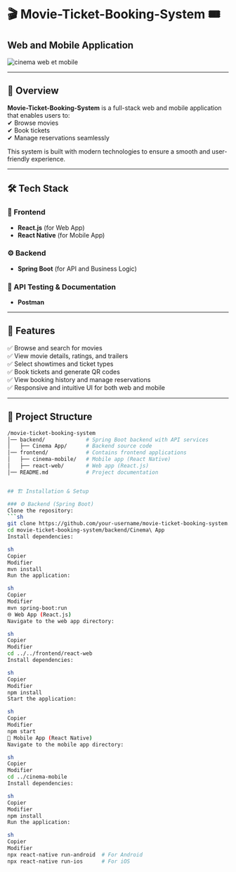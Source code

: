 # 🎬 Movie-Ticket-Booking-System 🎟️  
## Web and Mobile Application  

 ![cinema web et mobile](https://github.com/user-attachments/assets/3f44d1da-34cc-4874-9ebb-17f6d12c58be)


---

## 🚀 Overview  
**Movie-Ticket-Booking-System** is a full-stack web and mobile application that enables users to:  
✔ Browse movies  
✔ Book tickets  
✔ Manage reservations seamlessly  

This system is built with modern technologies to ensure a smooth and user-friendly experience.  

---

## 🛠️ Tech Stack  

### 🎨 Frontend  
- **React.js** (for Web App)  
- **React Native** (for Mobile App)  

### ⚙ Backend  
- **Spring Boot** (for API and Business Logic)  

### 🧪 API Testing & Documentation  
- **Postman**  

---

## 🎥 Features  

✅ Browse and search for movies  
✅ View movie details, ratings, and trailers  
✅ Select showtimes and ticket types  
✅ Book tickets and generate QR codes  
✅ View booking history and manage reservations  
✅ Responsive and intuitive UI for both web and mobile  

---

## 📂 Project Structure  
```bash
/movie-ticket-booking-system
│── backend/             # Spring Boot backend with API services
│   ├── Cinema App/      # Backend source code
│── frontend/            # Contains frontend applications
│   ├── cinema-mobile/   # Mobile app (React Native)
│   ├── react-web/       # Web app (React.js)
│── README.md            # Project documentation


## 🏗️ Installation & Setup  

### ⚙ Backend (Spring Boot)  
Clone the repository:  
```sh
git clone https://github.com/your-username/movie-ticket-booking-system.git
cd movie-ticket-booking-system/backend/Cinema\ App
Install dependencies:

sh
Copier
Modifier
mvn install
Run the application:

sh
Copier
Modifier
mvn spring-boot:run
🌐 Web App (React.js)
Navigate to the web app directory:

sh
Copier
Modifier
cd ../../frontend/react-web
Install dependencies:

sh
Copier
Modifier
npm install
Start the application:

sh
Copier
Modifier
npm start
📱 Mobile App (React Native)
Navigate to the mobile app directory:

sh
Copier
Modifier
cd ../cinema-mobile
Install dependencies:

sh
Copier
Modifier
npm install
Run the application:

sh
Copier
Modifier
npx react-native run-android  # For Android  
npx react-native run-ios      # For iOS  
